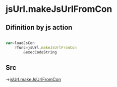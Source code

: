# jsUrl.makeJsUrlFromCon

## Difinition by js action

```js.js

var=loadJsCon
	?func=jsUrl.makeJsUrlFromCon
		&execCodeString
```

## Src

->[jsUrl.makeJsUrlFromCon](https://github.com/puutaro/CommandClick/blob/master/app/src/main/java/com/puutaro/commandclick/fragment_lib/terminal_fragment/js_interface/JsUrl.kt#L76)


